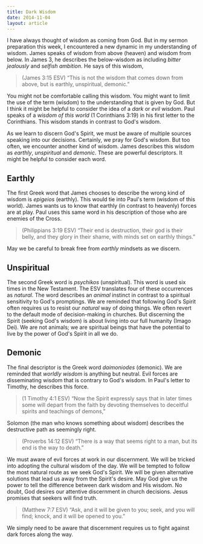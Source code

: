 ```yaml
---
title: Dark Wisdom
date: 2014-11-04
layout: article
---
```

 
I have always thought of wisdom as coming from God. But in my sermon preparation this week, I encountered a new dynamic in my understanding of wisdom. James speaks of wisdom from above (heaven) and wisdom from below. In James 3, he describes the below-wisdom as including *bitter jealously* and *selfish ambition*. He says of this wisdom,

>(James 3:15 ESV) “This is not the wisdom that comes down from above, but is earthly, unspiritual, demonic.”

You might not be comfortable calling this wisdom. You might want to limit the use of the term (wisdom) to the understanding that is given by God. But I think it might be helpful to consider the idea of a *dark* or *evil* wisdom. Paul speaks of a *wisdom of this world* (1 Corinthians 3:19) in his first letter to the Corinthians. This wisdom stands in contrast to God's wisdom. 

As we learn to discern God's Spirit, we must be aware of multiple sources speaking into our decisions. Certainly, we pray for God's wisdom. But too often, we encounter another kind of wisdom. James describes this wisdom as *earthly*, *unspiritual* and *demonic*. These are powerful descriptors. It might be helpful to consider each word.

## Earthly

The first Greek word that James chooses to describe the wrong kind of wisdom is *epigeios* (earthly). This would tie into Paul's term (wisdom of this world). James wants us to know that earthly (in contrast to heavenly) forces are at play. Paul uses this same word in his description of those who are enemies of the Cross.

>(Philippians 3:19 ESV) “Their end is destruction, their god is their belly, and they glory in their shame, with minds set on earthly things.”

May we be careful to break free from *earthly* mindsets as we discern.

## Unspiritual

The second Greek word is *psychikos* (unspiritual). This word is used six times in the New Testament. The ESV translates four of these occurrences as *natural*. The word describes an *animal* instinct in contrast to a spiritual sensitivity to God's promptings. We are reminded that following God's Spirit often requires us to resist our *natural* way of doing things. We often revert to the default mode of decision-making in churches. But discerning the Spirit (seeking God's wisdom) is about living into our full humanity (Imago Dei). We are not animals; we are spiritual beings that have the potential to live by the power of God's Spirit in all we do.

## Demonic 

The final descriptor is the Greek word *daimoniodes* (demonic). We are reminded that *worldly wisdom* is anything but neutral. Evil forces are disseminating wisdom that is contrary to God's wisdom. In Paul's letter to Timothy, he describes this force.

>(1 Timothy 4:1 ESV) “Now the Spirit expressly says that in later times some will depart from the faith by devoting themselves to deceitful spirits and teachings of demons,”

Solomon (the man who knows something about wisdom) describes the destructive path as seemingly right. 

>(Proverbs 14:12 ESV) “There is a way that seems right to a man, but its end is the way to death.”

We must aware of evil forces at work in our discernment. We will be tricked into adopting the cultural wisdom of the day. We will be tempted to follow the most natural route as we seek God's Spirit. We will be given alternative solutions that lead us away from the Spirit's desire. May God give us the power to tell the difference between dark wisdom and His wisdom. No doubt, God desires our attentive discernment in church decisions. Jesus promises that seekers will find truth.

>(Matthew 7:7 ESV) “Ask, and it will be given to you; seek, and you will find; knock, and it will be opened to you.”

We simply need to be aware that discernment requires us to fight against dark forces along the way.
